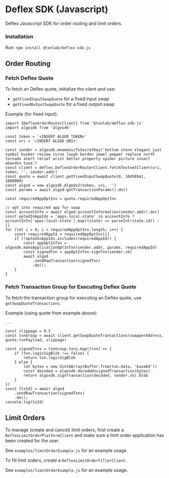 # Deflex SDK (Javascript)

Deflex Javascript SDK for order routing and limit orders.

### Installation

Run: `npm install @txnlab/deflex-sdk-js`

## Order Routing

### Fetch Deflex Quote

To fetch an Deflex quote, initialize the client and use:

- `getFixedInputSwapQuote` for a fixed input swap
- `getFixedOutputSwapQuote` for a fixed output swap

Example (for fixed input):

```
import {DeflexOrderRouterClient} from '@txnlab/deflex-sdk-js'
import algosdk from 'algosdk'

const token = '<INSERT ALGOD TOKEN>'
const uri = '<INSERT ALGOD URI>'

const sender = algosdk.mnemonicToSecretKey('bottom stone elegant just symbol bunker review curve laugh burden jewel pepper replace north tornado alert relief wrist better property spider picture insect abandon tuna')
const client = deflex.DeflexOrderRouterClient.fetchTestnetClient(uri, token, '', sender.addr)
const quote = await client.getFixedInputSwapQuote(0, 10458941, 1000000)
const algod = new algosdk.Algodv2(token, uri, '')
const params = await algod.getTransactionParams().do()

const requiredAppOptIns = quote.requiredAppOptIns

// opt into required app for swap
const accountInfo = await algod.accountInformation(sender.addr).do()
const optedInAppIds = 'apps-local-state' in accountInfo ? accountInfo['apps-local-state'].map((state) => parseInt(state.id)) : []
for (let i = 0; i < requiredAppOptIns.length; i++) {
    const requiredAppId = requiredAppOptIns[i]
    if (!optedInAppIds.includes(requiredAppId)) {
        const appOptInTxn = algosdk.makeApplicationOptInTxn(sender.addr, params, requiredAppId)
        const signedTxn = appOptInTxn.signTxn(sender.sk)
        await algod
            .sendRawTransaction(signedTxn)
            .do();
    }
}
```

### Fetch Transaction Group for Executing Deflex Quote

To fetch the transaction group for executing an Deflex quote,
use `getSwapQuoteTransactions`.

Example (using quote from example above):

```
...

const slippage = 0.5
const txnGroup = await client.getSwapQuoteTransactions(swapperAddress, quote.txnPayload, slippage)

const signedTxns = txnGroup.txns.map((txn) => {
	if (txn.logicSigBlob !== false) {
		return txn.logicSigBlob
	} else {
		let bytes = new Uint8Array(Buffer.from(txn.data, 'base64'))
		const decoded = algosdk.decodeUnsignedTransaction(bytes)
		return algosdk.signTransaction(decoded, sender.sk).blob
	}
})
const {txId} = await algod
	.sendRawTransaction(signedTxns)
	.do();
console.log(txId)
```

## Limit Orders

To manage (create and cancel) limit orders, first create a `DeflexLimitOrderPlatformClient`
and make sure a limit order application has been created for the user.

See `examples/limitOrderExample.js` for an example usage.

To fill limit orders, create a `DeflexLimitOrderFillerClient`.

See `examples/limitOrderExample.js` for an example usage.
